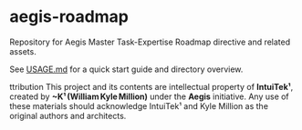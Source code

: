 # aegis-roadmap

Repository for Aegis Master Task-Expertise Roadmap directive and related assets.

See [USAGE.md](USAGE.md) for a quick start guide and directory overview.

 ttribution
This project and its contents are intellectual property of **IntuiTek¹**, created by **~K¹ (William Kyle Million)** under the **Aegis** initiative. Any use of these materials should acknowledge IntuiTek¹ and Kyle Million as the original authors and architects.
